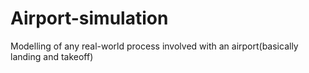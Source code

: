 # Airport-simulation
Modelling of any real-world process involved with an airport(basically landing and takeoff)
